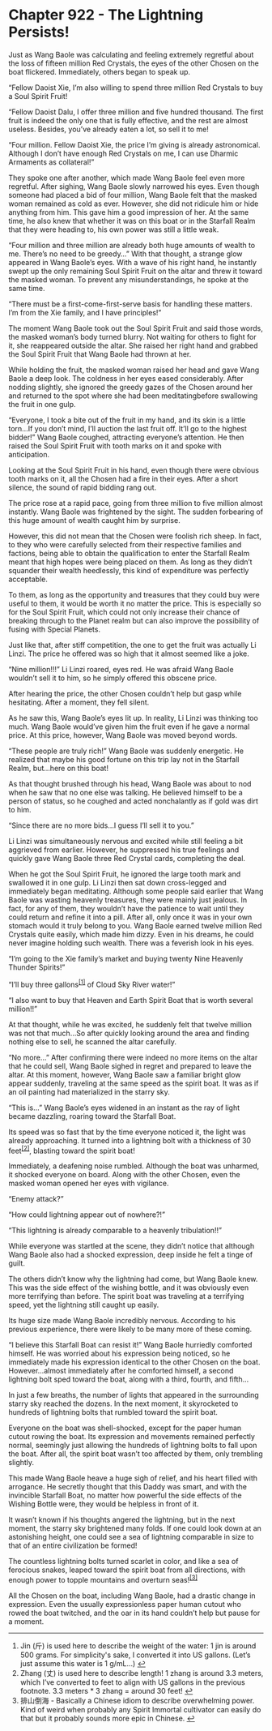 # Chapter 922 - The Lightning Persists!

Just as Wang Baole was calculating and feeling extremely regretful about the loss of fifteen million Red Crystals, the eyes of the other Chosen on the boat flickered. Immediately, others began to speak up.
 
“Fellow Daoist Xie, I’m also willing to spend three million Red Crystals to buy a Soul Spirit Fruit!

“Fellow Daoist Dalu, I offer three million and five hundred thousand. The first fruit is indeed the only one that is fully effective, and the rest are almost useless. Besides, you’ve already eaten a lot, so sell it to me!

“Four million. Fellow Daoist Xie, the price I’m giving is already astronomical. Although I don’t have enough Red Crystals on me, I can use Dharmic Armaments as collateral!”

They spoke one after another, which made Wang Baole feel even more regretful. After sighing, Wang Baole slowly narrowed his eyes. Even though someone had placed a bid of four million, Wang Baole felt that the masked woman remained as cold as ever. However, she did not ridicule him or hide anything from him. This gave him a good impression of her. At the same time, he also knew that whether it was on this boat or in the Starfall Realm that they were heading to, his own power was still a little weak.

“Four million and three million are already both huge amounts of wealth to me. There’s no need to be greedy…” With that thought, a strange glow appeared in Wang Baole’s eyes. With a wave of his right hand, he instantly swept up the only remaining Soul Spirit Fruit on the altar and threw it toward the masked woman. To prevent any misunderstandings, he spoke at the same time.

“There must be a first-come-first-serve basis for handling these matters. I’m from the Xie family, and I have principles!”

The moment Wang Baole took out the Soul Spirit Fruit and said those words, the masked woman’s body turned blurry. Not waiting for others to fight for it, she reappeared outside the altar. She raised her right hand and grabbed the Soul Spirit Fruit that Wang Baole had thrown at her.

While holding the fruit, the masked woman raised her head and gave Wang Baole a deep look. The coldness in her eyes eased considerably. After nodding slightly, she ignored the greedy gazes of the Chosen around her and returned to the spot where she had been meditatingbefore swallowing the fruit in one gulp.

“Everyone, I took a bite out of the fruit in my hand, and its skin is a little torn…If you don’t mind, I’ll auction the last fruit off. It’ll go to the highest bidder!” Wang Baole coughed, attracting everyone’s attention. He then raised the Soul Spirit Fruit with tooth marks on it and spoke with anticipation.

Looking at the Soul Spirit Fruit in his hand, even though there were obvious tooth marks on it, all the Chosen had a fire in their eyes. After a short silence, the sound of rapid bidding rang out.

The price rose at a rapid pace, going from three million to five million almost instantly. Wang Baole was frightened by the sight. The sudden forbearing of this huge amount of wealth caught him by surprise.

However, this did not mean that the Chosen were foolish rich sheep. In fact, to they who were carefully selected from their respective families and factions, being able to obtain the qualification to enter the Starfall Realm meant that high hopes were being placed on them. As long as they didn’t squander their wealth heedlessly, this kind of expenditure was perfectly acceptable. 

To them, as long as the opportunity and treasures that they could buy were useful to them, it would be worth it no matter the price. This is especially so for the Soul Spirit Fruit, which could not only increase their chance of breaking through to the Planet realm but can also improve the possibility of fusing with Special Planets.

Just like that, after stiff competition, the one to get the fruit was actually Li Linzi. The price he offered was so high that it almost seemed like a joke.

“Nine million!!!” Li Linzi roared, eyes red. He was afraid Wang Baole wouldn’t sell it to him, so he simply offered this obscene price.

After hearing the price, the other Chosen couldn’t help but gasp while hesitating. After a moment, they fell silent.

As he saw this, Wang Baole’s eyes lit up. In reality, Li Linzi was thinking too much. Wang Baole would’ve given him the fruit even if he gave a normal price. At this price, however, Wang Baole was moved beyond words.

“These people are truly rich!” Wang Baole was suddenly energetic. He realized that maybe his good fortune on this trip lay not in the Starfall Realm, but…here on this boat!

As that thought brushed through his head, Wang Baole was about to nod when he saw that no one else was talking. He believed himself to be a person of status, so he coughed and acted nonchalantly as if gold was dirt to him.

“Since there are no more bids…I guess I’ll sell it to you.”

Li Linzi was simultaneously nervous and excited while still feeling a bit aggrieved from earlier. However, he suppressed his true feelings and quickly gave Wang Baole three Red Crystal cards, completing the deal.

When he got the Soul Spirit Fruit, he ignored the large tooth mark and swallowed it in one gulp. Li Linzi then sat down cross-legged and immediately began meditating. Although some people said earlier that Wang Baole was wasting heavenly treasures,  they were mainly just jealous. In fact, for any of them, they wouldn’t have the patience to wait until they could return and refine it into a pill. After all, only once it was in your own stomach would it truly belong to you.
Wang Baole earned twelve million Red Crystals quite easily, which made him dizzy. Even in his dreams, he could never imagine holding such wealth. There was a feverish look in his eyes.

“I’m going to the Xie family’s market and buying twenty Nine Heavenly Thunder Spirits!”

“I’ll buy three gallons<sup class="footnote"><a href="#fn-1" id="fnref-1">[1]</a></sup> of Cloud Sky River water!”

“I also want to buy that Heaven and Earth Spirit Boat that is worth several million!!”

At that thought, while he was excited, he suddenly felt that twelve million was not that much…So after quickly looking around the area and finding nothing else to sell, he scanned the altar carefully.

“No more…” After confirming there were indeed no more items on the altar that he could sell, Wang Baole sighed in regret and prepared to leave the altar. At this moment, however, Wang Baole saw a familiar bright glow appear suddenly, traveling at the same speed as the spirit boat. It was as if an oil painting had materialized in the starry sky.

“This is…” Wang Baole’s eyes widened in an instant as the ray of light became dazzling, roaring toward the Starfall Boat.

Its speed was so fast that by the time everyone noticed it, the light was already approaching. It turned into a lightning bolt with a thickness of 30 feet<sup class="footnote"><a href="#fn-2" id="fnref-2">[2]</a></sup>, blasting toward the spirit boat!

Immediately, a deafening noise rumbled. Although the boat was unharmed, it shocked everyone on board. Along with the other Chosen, even the masked woman opened her eyes with vigilance.

“Enemy attack?”

“How could lightning appear out of nowhere?!”

“This lightning is already comparable to a heavenly tribulation!!”

While everyone was startled at the scene, they didn’t notice that although Wang Baole also had a shocked expression, deep inside he felt a tinge of guilt.

The others didn’t know why the lightning had come, but Wang Baole knew. This was the side effect of the wishing bottle, and it was obviously even more terrifying than before. The spirit boat was traveling at a terrifying speed, yet the lightning still caught up easily. 

Its huge size made Wang Baole incredibly nervous. According to his previous experience, there were likely to be many more of these coming.

“I believe this Starfall Boat can resist it!” Wang Baole hurriedly comforted himself. He was worried about his expression being noticed, so he immediately made his expression identical to the other Chosen on the boat. However…almost immediately after he comforted himself, a second lightning bolt sped toward the boat, along with a third, fourth, and fifth…

In just a few breaths, the number of lights that appeared in the surrounding starry sky reached the dozens. In the next moment, it skyrocketed to hundreds of lightning bolts that rumbled toward the spirit boat.

Everyone on the boat was shell-shocked, except for the paper human cutout rowing the boat. Its expression and movements remained perfectly normal, seemingly just allowing the hundreds of lightning bolts to fall upon the boat. After all, the spirit boat wasn’t too affected by them, only trembling slightly.

This made Wang Baole heave a huge sigh of relief, and his heart filled with arrogance. He secretly thought that this Daddy was smart, and with the invincible Starfall Boat, no matter how powerful the side effects of the Wishing Bottle were, they would be helpless in front of it. 

It wasn’t known if his thoughts angered the lightning, but in the next moment, the starry sky brightened many folds. If one could look down at an astonishing height, one could see a sea of lightning comparable in size to that of an entire civilization be formed! 

The countless lightning bolts turned scarlet in color, and like a sea of ferocious snakes, leaped toward the spirit boat from all directions, with enough power to topple mountains and overturn seas!<sup class="footnote"><a href="#fn-3" id="fnref-3">[3]</a></sup>

All the Chosen on the boat, including Wang Baole, had a drastic change in expression. Even the usually expressionless paper human cutout who rowed the boat twitched, and the oar in its hand couldn’t help but pause for a moment.

<hr/>
  <div class="footnotes">
    <ol>
      <li id="fn-1">Jin (斤) is used here to describe the weight of the water: 1 jin is around 500 grams. For simplicity's sake, I converted it into US gallons. (Let’s just assume this water is 1 g/mL…) <span class="footnotereverse"><a href="#fnref-1">↩</a></span></li>
<li id="fn-2">Zhang (丈) is used here to describe length! 1 zhang is around 3.3 meters, which I’ve converted to feet to align with US gallons in the previous footnote. 3.3 meters * 3 zhang = around 30 feet! <span class="footnotereverse"><a href="#fnref-2">↩</a></span></li>
<li id="fn-3">排山倒海 - Basically a Chinese idiom to describe overwhelming power. Kind of weird when probably any Spirit Immortal cultivator can easily do that but it probably sounds more epic in Chinese. <span class="footnotereverse"><a href="#fnref-3">↩</a></span></li>
    </ol>
  </div>